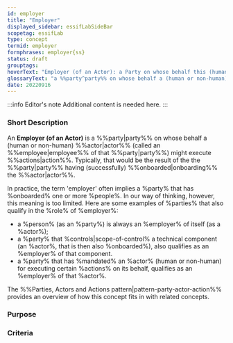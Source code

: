 ```yaml
---
id: employer
title: "Employer"
displayed_sidebar: essifLabSideBar
scopetag: essifLab
type: concept
termid: employer
formphrases: employer{ss}
status: draft
grouptags:
hoverText: "Employer (of an Actor): a Party on whose behalf this (human or non-human) Actor (called an Employee of that Party) might execute Actions."
glossaryText: "a %%party^party%% on whose behalf a (human or non-human) %%actor^actor%% (called an %%employee^employee%% of that %%party^party%%) might execute %%actions^action%%."
date: 20220916
---
```


:::info Editor's note
Additional content is needed here.
:::

### Short Description

An **Employer (of an Actor)** is a %%party|party%% on whose behalf a (human or non-human) %%actor|actor%% (called an %%employee|employee%% of that %%party|party%%) might execute %%actions|action%%. Typically, that would be the result of the the %%party|party%% having (successfully) %%onboarded|onboarding%% the %%actor|actor%%.

In practice, the term 'employer' often implies a %party% that has %onboarded% one or more %people%. In our way of thinking, however, this meaning is too limited. Here are some examples of %parties% that also qualify in the %role% of %employer%:
- a %person% (as an %party%) is always an %employer% of itself (as a %actor%);
- a %party% that %controls|scope-of-control% a technical component (an %actor%, that is then also %onboarded%), also qualifies as an %employer% of that component.
- a %party% that has %mandated% an %actor% (human or non-human) for executing certain %actions% on its behalf, qualifies as an %employer% of that %actor%.

The %%Parties, Actors and Actions pattern|pattern-party-actor-action%% provides an overview of how this concept fits in with related concepts.

### Purpose

### Criteria
